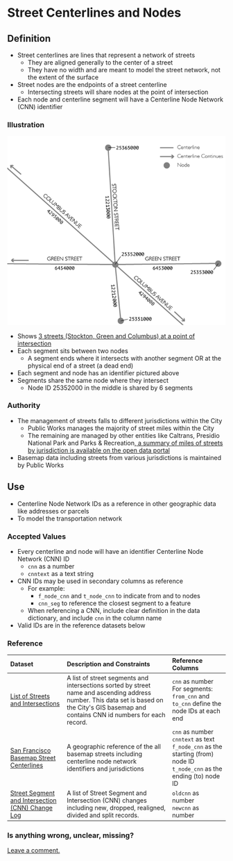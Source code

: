 # Street Centerlines and Nodes

## Definition
* Street centerlines are lines that represent a network of streets
  * They are aligned generally to the center of a street
  * They have no width and are meant to model the street network, not the extent of the surface
* Street nodes are the endpoints of a street centerline
  * Intersecting streets will share nodes at the point of intersection
* Each node and centerline segment will have a Centerline Node Network (CNN) identifier
  
### Illustration

![](/assets/centerlines.png)

* Shows [3 streets (Stockton, Green and Columbus) at a point of intersection](https://www.google.com/maps/place/Columbus+Ave,+San+Francisco,+CA/@37.7994684,-122.4110987,17z/data=!3m1!4b1!4m5!3m4!1s0x808580f1647b2e89:0x86c455ca839e70f5!8m2!3d37.7994642!4d-122.40891)
* Each segment sits between two nodes
  * A segment ends where it intersects with another segment OR at the physical end of a street (a dead end)
* Each segment and node has an identifier pictured above
* Segments share the same node where they intersect
  * Node ID 25352000 in the middle is shared by 6 segments


### Authority

* The management of streets falls to different jurisdictions within the City
  * Public Works manages the majority of street miles within the City 
  * The remaining are managed by other entities like Caltrans, Presidio National Park and Parks & Recreation,[ a summary of miles of streets by jurisdiction is available on the open data portal](https://data.sfgov.org/City-Infrastructure/Miles-Of-Streets/5s76-j52p)
* Basemap data including streets from various jurisdictions is maintained by Public Works

## Use

* Centerline Node Network IDs as a reference in other geographic data like addresses or parcels
* To model the transportation network

### Accepted Values
* Every centerline and node will have an identifier Centerline Node Network (CNN) ID 
  * `cnn` as a number
  * `cnntext` as a text string
* CNN IDs may be used in secondary columns as reference
  * For example:
    * `f_node_cnn` and `t_node_cnn` to indicate from and to nodes
    * `cnn_seg` to reference the closest segment to a feature
  * When referencing a CNN, include clear definition in the data dictionary, and include `cnn` in the column name
* Valid IDs are in the reference datasets below

### Reference
| Dataset | Description and Constraints | Reference Columns |
| :--- | :--- | :--- |
| [List of Streets and Intersections](https://data.sfgov.org/Geographic-Locations-and-Boundaries/List-of-Streets-and-Intersections/pu5n-qu5c) | A list of street segments and intersections sorted by street name and ascending address number. This data set is based on the City's GIS basemap and contains CNN id numbers for each record. | `cnn` as number <br> For segments: `from_cnn` and `to_cnn` define the node IDs at each end |
| [San Francisco Basemap Street Centerlines](hhttps://data.sfgov.org/Geographic-Locations-and-Boundaries/Street-Names/6d9h-4u5v) | A geographic reference of the all basemap streets including centerline node network identifiers and jurisdictions | `cnn` as number <br> `cnntext` as text <br>`f_node_cnn` as the starting (from) node ID <br> `t_node_cnn` as the ending (to) node ID |
| [Street Segment and Intersection (CNN) Change Log](https://data.sfgov.org/Geographic-Locations-and-Boundaries/Street-Segment-and-Intersection-CNN-Change-Log/amiw-iisi) | A list of Street Segment and Intersection (CNN) changes including new, dropped, realigned, divided and split records. | `oldcnn` as number <br> `newcnn` as number|

### Is anything wrong, unclear, missing?

[Leave a comment.](https://github.com/DataSF/draft-publishing-standards/issues/new?title=Comment:Street-Centerlines-and-Nodes&body=Comment:Street-Centerlines-and-Nodes)



